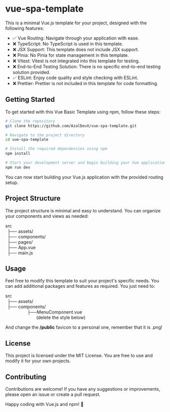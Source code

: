 # vue-spa-template
This is a minimal Vue.js template for your project, designed with the following features:

- ✅ Vue Routing: Navigate through your application with ease.
- ❌ TypeScript: No TypeScript is used in this template.
- ❌ JSX Support: This template does not include JSX support.
- ❌ Pinia: No Pinia for state management in this template.
- ❌ Vitest: Vitest is not integrated into this template for testing.
- ❌ End-to-End Testing Solution: There is no specific end-to-end testing solution provided.
- ✅ ESLint: Enjoy code quality and style checking with ESLint.
- ❌ Prettier: Prettier is not included in this template for code formatting.

## Getting Started

To get started with this Vue Basic Template using npm, follow these steps:

```bash
# Clone the repository
git clone https://github.com/AzalDevX/vue-spa-template.git

# Navigate to the project directory
cd vue-spa-template

# Install the required dependencies using npm
npm install

# Start your development server and begin building your Vue application
npm run dev
```

You can now start building your Vue.js application with the provided routing setup.

## Project Structure

The project structure is minimal and easy to understand. You can organize your components and views as needed:

src <br>
  &ensp;├── assets/<br>
  &ensp;├── components/<br>
  &ensp;├── pages/<br>
  &ensp;├── App.vue<br>
  &ensp;├── main.js


## Usage

Feel free to modify this template to suit your project's specific needs. You can add additional packages and features as required. 
You just need to:

src <br>
  &ensp;├── assets/<br>
  &ensp;├── components/<br>
  &ensp;&ensp;&ensp;&ensp;&ensp;&ensp;&ensp;&ensp;&ensp;&ensp;├──MenuComponent.vue<br>
  &ensp;&ensp;&ensp;&ensp;&ensp;&ensp;&ensp;&ensp;&ensp;&ensp;&ensp;&ensp;&ensp;&ensp;(delete the style below)
  
  And change the **/public** favicon to a personal one, remember that it is .png!

## License

This project is licensed under the MIT License. You are free to use and modify it for your own projects.

## Contributing

Contributions are welcome! If you have any suggestions or improvements, please open an issue or create a pull request.

Happy coding with Vue.js and npm! 🚀



